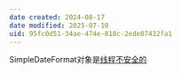 ```yaml
---
date created: 2024-08-17
date modified: 2025-07-10
uid: 95fc0d51-34ae-474e-818c-2ede07432fa1
---
```


SimpleDateFormat对象是[线程不安全的](线程不安全的.md)
